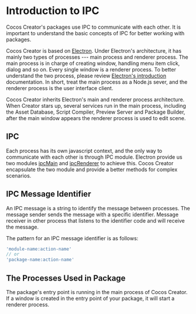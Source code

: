# Introduction to IPC

Cocos Creator's packages use IPC to communicate with each other. It is important to understand the basic concepts of IPC for better working with packages.

Cocos Creator is based on [Electron](https://github.com/atom/electron). Under Electron's architecture, it has mainly two types of processes --- main process and renderer process. The main process is in charge of creating window, handling menu item click, dialog and so on. Every single window is a renderer process. To better understand the two process, please review [Electron's introduction](https://github.com/atom/electron/blob/master/docs/tutorial/quick-start.md) documentation. In short, treat the main process as a Node.js sever, and the renderer process is the user interface client.

Cocos Creator inherits Electron's main and renderer process architecture. When Creator stars up, several services run in the main process, including the Asset Database, Script Compiler, Preview Server and Package Builder, after the main window appears the renderer process is used to edit scene.

## IPC

Each process has its own javascript context, and the only way to communicate with each other is through IPC module. Electron provide us two modules [ipcMain](https://github.com/atom/electron/blob/master/docs/api/ipc-main.md) and [ipcRenderer](https://github.com/atom/electron/blob/master/docs/api/ipc-renderer.md) to achieve this. Cocos Creator encapsulate the two module and provide a better methods for complex scenarios.

## IPC Message Identifier

An IPC message is a string to identify the message between processes. The message sender sends the message with a specific identifier. Message receiver in other process that listens to the identifier code and will receive the message.

The pattern for an IPC message identifier is as follows:

```javascript
'module-name:action-name'
// or
'package-name:action-name'
```

## The Processes Used in Package

The package's entry point is running in the main process of Cocos Creator. If a window is created in the entry point of your package, it will start a renderer process.
